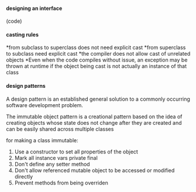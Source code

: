 #### designing an interface 
(code)

#### casting rules
*from subclass to superclass does not need explicit cast
*from superclass to subclass need explicit cast
*the compiler does not allow cast of unrelated objects
*Even when the code compiles without issue, an exception may be thrown at runtime if
the object being cast is not actually an instance of that class

#### design patterns
A design pattern is an established general solution to a commonly occurring software
development problem.

The immutable object pattern is a creational pattern based on the idea of
creating objects whose state does not change after they are created and can be easily shared
across multiple classes

for making a class immutable:
1. Use a constructor to set all properties of the object
2. Mark all instance vars private final
3. Don't define any setter method
4. Don't allow referenced mutable object to be accessed or modified directly
5. Prevent methods from being overriden
